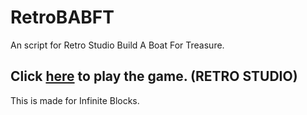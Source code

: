 # RetroBABFT
An script for Retro Studio Build A Boat For Treasure.

## Click [here](https://www.roblox.com/games/5846386835/RetroStudio?gameSetTypeId=100000003&homePageSessionInfo=20cea285-fd01-4085-8aee-8dba4819e363&isAd=false&numberOfLoadedTiles=12&page=homePage&placeId=5846386835&playContext=homePage&position=0&sortPos=2&universeId=2082205150) to play the game. (RETRO STUDIO)

This is made for Infinite Blocks.
